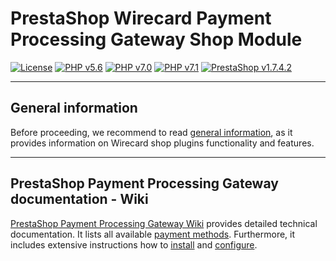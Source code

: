 # PrestaShop Wirecard Payment Processing Gateway Shop Module
[![License](https://img.shields.io/badge/license-GPLv3-blue.svg)](https://raw.githubusercontent.com/wirecard/magento2-ee/master/LICENSE)
[![PHP v5.6](https://img.shields.io/badge/php-v5.6-yellow.svg)](http://www.php.net)
[![PHP v7.0](https://img.shields.io/badge/php-v7.0-yellow.svg)](http://www.php.net)
[![PHP v7.1](https://img.shields.io/badge/php-v7.1-yellow.svg)](http://www.php.net)
[![PrestaShop v1.7.4.2](https://img.shields.io/badge/PrestaShop-v1.7.4.2-green.svg)](https://www.prestashop.com/de)

***
## General information
Before proceeding, we recommend to read [general information](https://github.com/wirecard/prestashop-ee/wiki/Wirecard-Shop-Plugins-General-Information), as it provides information on Wirecard shop plugins functionality and features.

***
## PrestaShop Payment Processing Gateway documentation - Wiki

[PrestaShop Payment Processing Gateway Wiki](https://github.com/wirecard/prestashop-ee/wiki) provides detailed technical documentation.
It lists all available [payment methods](https://github.com/wirecard/prestashop-ee/wiki#supported-payment-methods).
Furthermore, it includes extensive instructions how to [install](https://github.com/wirecard/prestashop-ee/wiki/Installation) and [configure](https://github.com/wirecard/prestashop-ee/wiki/Configuration).